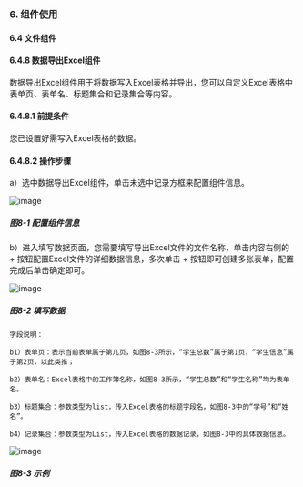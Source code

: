 ### 6. 组件使用

#### 6.4 文件组件

#### 6.4.8 数据导出Excel组件

数据导出Excel组件用于将数据写入Excel表格并导出，您可以自定义Excel表格中表单页、表单名、标题集合和记录集合等内容。

#### 6.4.8.1 前提条件

您已设置好需写入Excel表格的数据。

#### 6.4.8.2 操作步骤

a）选中数据导出Excel组件，单击未选中记录方框来配置组件信息。

![image](https://user-images.githubusercontent.com/79617492/209643238-7c35e391-0687-43f5-a26e-ba3df3b71fb4.png)

##### 图8-1 配置组件信息

b）进入填写数据页面，您需要填写导出Excel文件的文件名称，单击内容右侧的 + 按钮配置Excel文件的详细数据信息，多次单击 + 按钮即可创建多张表单，配置完成后单击确定即可。

![image](https://user-images.githubusercontent.com/79617492/209643247-0838c0c4-0c40-4592-b367-fa40526c0852.png)

##### 图8-2 填写数据

```
字段说明：

b1）表单页：表示当前表单属于第几页，如图8-3所示，“学生总数”属于第1页，“学生信息”属于第2页，以此类推；

b2）表单名：Excel表格中的工作簿名称，如图8-3所示，“学生总数”和“学生名称”均为表单名。

b3）标题集合：参数类型为list，传入Excel表格的标题字段名，如图8-3中的“学号”和“姓名”。

b4）记录集合：参数类型为List，传入Excel表格的数据记录，如图8-3中的具体数据信息。
```

![image](https://user-images.githubusercontent.com/79617492/209643283-65da0a32-6d3c-4b9c-86f3-eac29622b6c2.png)

##### 图8-3 示例
